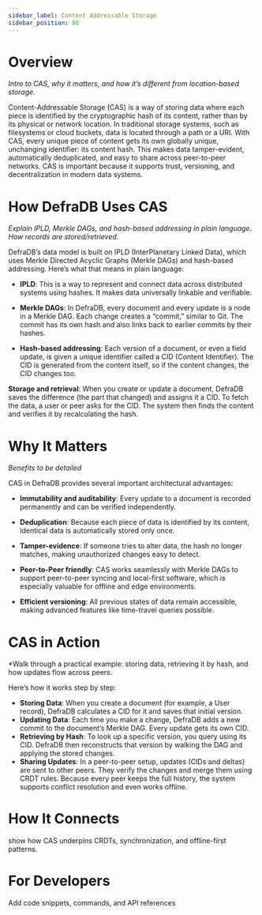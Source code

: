 ```yaml
---
sidebar_label: Content Addressable Storage
sidebar_position: 80
---
```


# Overview
*Intro to CAS, why it matters, and how it’s different from location-based storage.*

Content-Addressable Storage (CAS) is a way of storing data where each piece is identified by the cryptographic hash of its content, rather than by its physical or network location. In traditional storage systems, such as filesystems or cloud buckets, data is located through a path or a URI. With CAS, every unique piece of content gets its own globally unique, unchanging identifier: its content hash. This makes data tamper-evident, automatically deduplicated, and easy to share across peer-to-peer networks. CAS is important because it supports trust, versioning, and decentralization in modern data systems.

# How DefraDB Uses CAS
*Explain IPLD, Merkle DAGs, and hash-based addressing in plain language. How records are stored/retrieved.*

DefraDB’s data model is built on IPLD (InterPlanetary Linked Data), which uses Merkle Directed Acyclic Graphs (Merkle DAGs) and hash-based addressing. Here’s what that means in plain language:

* **IPLD**: This is a way to represent and connect data across distributed systems using hashes. It makes data universally linkable and verifiable.

* **Merkle DAGs**: In DefraDB, every document and every update is a node in a Merkle DAG. Each change creates a “commit,” similar to Git. The commit has its own hash and also links back to earlier commits by their hashes.

* **Hash-based addressing**: Each version of a document, or even a field update, is given a unique identifier called a CID (Content Identifier). The CID is generated from the content itself, so if the content changes, the CID changes too.

**Storage and retrieval**: When you create or update a document, DefraDB saves the difference (the part that changed) and assigns it a CID. To fetch the data, a user or peer asks for the CID. The system then finds the content and verifies it by recalculating the hash.

# Why It Matters
*Benefits to be detailed*

CAS in DefraDB provides several important architectural advantages:

* **Immutability and auditability**: Every update to a document is recorded permanently and can be verified independently.

* **Deduplication**: Because each piece of data is identified by its content, identical data is automatically stored only once.

* **Tamper-evidence**: If someone tries to alter data, the hash no longer matches, making unauthorized changes easy to detect.

* **Peer-to-Peer friendly**: CAS works seamlessly with Merkle DAGs to support peer-to-peer syncing and local-first software, which is especially valuable for offline and edge environments.

* **Efficient versioning**: All previous states of data remain accessible, making advanced features like time-travel queries possible.

# CAS in Action
*Walk through a practical example: storing data, retrieving it by hash, and how updates flow across peers.

Here’s how it works step by step:  

- **Storing Data**: When you create a document (for example, a User record), DefraDB calculates a CID for it and saves that initial version.  
- **Updating Data**: Each time you make a change, DefraDB adds a new commit to the document’s Merkle DAG. Every update gets its own CID.  
- **Retrieving by Hash**: To look up a specific version, you query using its CID. DefraDB then reconstructs that version by walking the DAG and applying the stored changes.  
- **Sharing Updates**: In a peer-to-peer setup, updates (CIDs and deltas) are sent to other peers. They verify the changes and merge them using CRDT rules. Because every peer keeps the full history, the system supports conflict resolution and even works offline.  

# How It Connects
show how CAS underpins CRDTs, synchronization, and offline-first patterns.

# For Developers
Add code snippets, commands, and API references